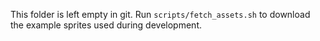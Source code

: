 This folder is left empty in git. Run `scripts/fetch_assets.sh` to download the example sprites used during development.


